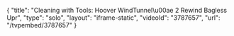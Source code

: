 {
    "title": "Cleaning with Tools: Hoover WindTunnel\u00ae 2 Rewind Bagless Upr",
    "type": "solo",
    "layout": "iframe-static",
    "videoId": "3787657",
    "url": "\/tvpembed\/3787657"
}